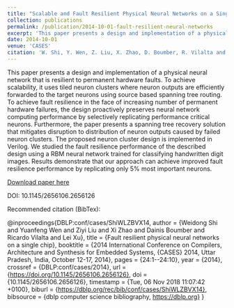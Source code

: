 ```yaml
---
title: "Scalable and Fault Resilient Physical Neural Networks on a Single Chip"
collection: publications
permalink: /publication/2014-10-01-fault-resilient-neural-networks
excerpt: 'This paper presents a design and implementation of a physical neural network that is resilient to permanent hardware faults.'
date: 2014-10-01
venue: 'CASES'
citation: 'W. Shi, Y. Wen, Z. Liu, X. Zhao, D. Boumber, R. Vilalta and L. Xu, “Scalable and Fault Resilient Physical Neural Networks on a Single Chip”, CASES 2014'
---
```


This paper presents a design and implementation of a physical neural network that is resilient to permanent hardware faults. To achieve scalability, it uses tiled neuron clusters where neuron outputs are efficiently forwarded to the target neurons using source based spanning tree routing. To achieve fault resilience in the face of increasing number of permanent hardware failures, the design proactively preserves neural network computing performance by selectively replicating performance critical neurons. Furthermore, the paper presents a spanning tree recovery solution that mitigates disruption to distribution of neuron outputs caused by failed neuron clusters. The proposed neuron cluster design is implemented in Verilog. We studied the fault resilience performance of the described design using a RBM neural network trained for classifying handwritten digit images. Results demonstrate that our approach can achieve improved fault resilience performance by replicating only 5% most important neurons.

[Download paper here](https://www.uh.edu/~rvilalta/papers/2014/caes14.pdf)

DOI: 10.1145/2656106.2656126


Recommended citation (BibTex): 

@inproceedings{DBLP:conf/cases/ShiWLZBVX14,
  author    = {Weidong Shi and
               Yuanfeng Wen and
               Ziyi Liu and
               Xi Zhao and
               Dainis Boumber and
               Ricardo Vilalta and
               Lei Xu},
  title     = {Fault resilient physical neural networks on a single chip},
  booktitle = {2014 International Conference on Compilers, Architecture and Synthesis
               for Embedded Systems, {CASES} 2014, Uttar Pradesh, India, October
               12-17, 2014},
  pages     = {24:1--24:10},
  year      = {2014},
  crossref  = {DBLP:conf/cases/2014},
  url       = {https://doi.org/10.1145/2656106.2656126},
  doi       = {10.1145/2656106.2656126},
  timestamp = {Tue, 06 Nov 2018 11:07:42 +0100},
  biburl    = {https://dblp.org/rec/bib/conf/cases/ShiWLZBVX14},
  bibsource = {dblp computer science bibliography, https://dblp.org}
}
